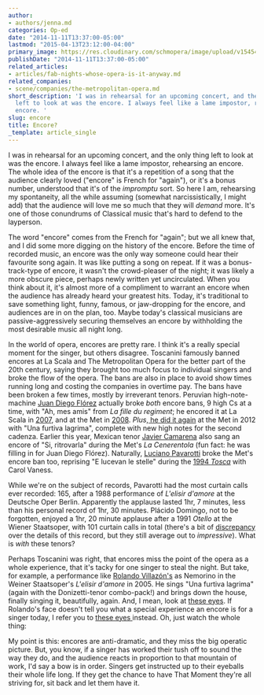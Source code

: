 ```yaml
---
author:
- authors/jenna.md
categories: Op-ed
date: "2014-11-11T13:37:00-05:00"
lastmod: "2015-04-13T23:12:00-04:00"
primary_image: https://res.cloudinary.com/schmopera/image/upload/v1545409169/media/webhook-uploads/1428981045243/luciano-pavarotti-720x1081.jpg.jpg
publishDate: "2014-11-11T13:37:00-05:00"
related_articles:
- articles/fab-nights-whose-opera-is-it-anyway.md
related_companies:
- scene/companies/the-metropolitan-opera.md
short_description: 'I was in rehearsal for an upcoming concert, and the only thing
  left to look at was the encore. I always feel like a lame impostor, rehearsing an
  encore. '
slug: encore
title: Encore?
_template: article_single
---
```


I was in rehearsal for an upcoming concert, and the only thing left to look at was the encore. I always feel like a lame impostor, rehearsing an encore. The whole idea of the encore is that it's a repetition of a song that the audience clearly loved ("encore" is French for "again"), or it's a bonus number, understood that it's of the _impromptu_ sort. So here I am, rehearsing my spontaneity, all the while assuming (somewhat narcissistically, I might add) that the audience will love me so much that they will _demand_ more. It's one of those conundrums of Classical music that's hard to defend to the layperson.

The word "encore" comes from the French for "again"; but we all knew that, and I did some more digging on the history of the encore. Before the time of recorded music, an encore was the only way someone could hear their favourite song again. It was like putting a song on repeat. If it was a bonus-track-type of encore, it wasn't the crowd-pleaser of the night; it was likely a more obscure piece, perhaps newly written yet uncirculated. When you think about it, it's almost more of a compliment to warrant an encore when the audience has already heard your greatest hits. Today, it's traditional to save something light, funny, famous, or jaw-dropping for the encore, and audiences are in on the plan, too. Maybe today's classical musicians are passive-aggressively securing themselves an encore by withholding the most desirable music all night long.

In the world of opera, encores are pretty rare. I think it's a really special moment for the singer, but others disagree. Toscanini famously banned encores at La Scala and The Metropolitan Opera for the better part of the 20th century, saying they brought too much focus to individual singers and broke the flow of the opera. The bans are also in place to avoid show times running long and costing the companies in overtime pay. The bans have been broken a few times, mostly by irreverant tenors. Peruvian high-note-machine [Juan Diego Flórez](https://www.youtube.com/watch?v=3aS6M8j3pvQ) actually broke _both_ encore bans, 9 high Cs at a time, with "Ah, mes amis" from _La fille du regiment_; he encored it at La Scala in [2007](http://seattletimes.com/html/nationworld/2003586868_encore24.html), and at the Met in [2008](http://www.theguardian.com/music/2008/apr/24/classicalmusicandopera.world). _Plus_,[ he did it again](https://www.youtube.com/watch?v=JQY19jmxCvI) at the Met in 2012 with "Una furtiva lagrima", complete with new high notes for the second cadenza. Earlier this year, Mexican tenor [Javier Camarena](http://www.wqxr.org/#!/story/javier-camarena-gives-rare-encore-metropolitan-opera/) also sang an encore of "Si, ritrovarla" during the Met's _La Cenerentola_ (fun fact: he was filling in for Juan Diego Flórez). Naturally, [Luciano Pavarotti](https://www.youtube.com/watch?v=p8-APBmCQyQ) broke the Met's encore ban too, reprising "E lucevan le stelle" during the [1994 _Tosca_](http://www.nytimes.com/1994/10/07/arts/opera-review-vaness-and-pavarotti-in-tosca.html) with Carol Vaness.

While we're on the subject of records, Pavarotti had the most curtain calls ever recorded: 165, after a 1988 performance of _L'elisir d'amore_ at the Deutsche Oper Berlin. Apparently the applause lasted 1hr, 7 minutes, less than his personal record of 1hr, 30 minutes. Plácido Domingo, not to be forgotten, enjoyed a 1hr, 20 minute applause after a 1991 _Otello_ at the Wiener Staatsoper, with 101 curtain calls in total (there's a bit of [discrepancy](http://www.mervinblock.com/?q=node/34) over the details of this record, but they still average out to _impressive_). What is _with_ these tenors?

Perhaps Toscanini was right, that encores miss the point of the opera as a whole experience, that it's tacky for one singer to steal the night. But take, for example, a performance like [Rolando Villazón's](https://www.youtube.com/watch?v=h8_AfrqbT5k) as Nemorino in the Weiner Staatsoper's _L'elisir d'amore_ in 2005\. He sings "Una furtiva lagrima" (again with the Donizetti-tenor combo-pack!) and brings down the house, finally singing it, beautifully, again. And, I mean, look at [these eyes](http://www.youtube.com/watch?v=h8_AfrqbT5k&t=5m4s). If Rolando's face doesn't tell you what a special experience an encore is for a singer today, I refer you to [these eyes ](http://www.youtube.com/watch?v=h8_AfrqbT5k&t=5m37s)instead. Oh, just watch the whole thing:

My point is this: encores are anti-dramatic, and they miss the big operatic picture. But, you know, if a singer has worked their tush off to sound the way they do, and the audience reacts in proportion to that mountain of work, I'd say a bow is in order. Singers get instructed up to their eyeballs their whole life long. If they get the chance to have That Moment they're all striving for, sit back and let them have it.
